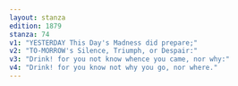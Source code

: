 ```yaml
---
layout: stanza
edition: 1879
stanza: 74
v1: "YESTERDAY This Day's Madness did prepare;"
v2: "TO-MORROW's Silence, Triumph, or Despair:"
v3: "Drink! for you not know whence you came, nor why:"
v4: "Drink! for you know not why you go, nor where."
---
```

